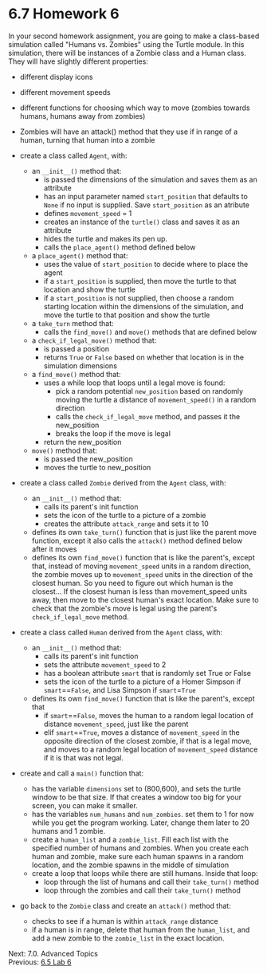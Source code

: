 # 6.7 Homework 6

In your second homework assignment, you are going to make a class-based simulation called "Humans vs. Zombies" using the Turtle module.
In this simulation, there will be instances of a Zombie class and a Human class. They will have slightly different
properties:

- different display icons
- different movement speeds
- different functions for choosing which way to move (zombies towards humans, humans away from zombies)
- Zombies will have an attack() method that they use if in range of a human, turning that human into a zombie

- create a class called `Agent`, with:

  - an `__init__()` method that:
    - is passed the dimensions of the simulation and saves them as an attribute
    - has an input parameter named `start_position` that defaults to `None` if no input is supplied. Save
      `start_position` as an atribute
    - defines `movement_speed` = 1
    - creates an instance of the `turtle()` class and saves it as an attribute
    - hides the turtle and makes its pen up.
    - calls the `place_agent()` method defined below
  - a `place_agent()` method that:
    - uses the value of `start_position` to decide where to place the agent
    - if a `start_position` is supplied, then move the turtle to that location and show the turtle
    - if a `start_position` is not supplied, then choose a random starting location within the dimensions of the
      simulation, and move the turtle to that position and show the turtle
  - a `take_turn` method that:
    - calls the `find_move()` and `move()` methods that are defined below
  - a `check_if_legal_move()` method that:
    - is passed a position
    - returns `True` or `False` based on whether that location is in the simulation dimensions
  - a `find_move()` method that:
    - uses a while loop that loops until a legal move is found:
      - pick a random potential `new_position` based on randomly moving the turtle a distance of `movement_speed()` in
        a random direction
      - calls the `check_if_legal_move` method, and passes it the new_position
      - breaks the loop if the move is legal
    - return the new_position
  - `move()` method that:
    - is passed the new_position
    - moves the turtle to new_position

- create a class called `Zombie` derived from the `Agent` class, with:

  - an `__init__()` method that:
    - calls its parent's init function
    - sets the icon of the turtle to a picture of a zombie
    - creates the attribute `attack_range` and sets it to 10
  - defines its own `take_turn()` function that is just like the parent move function, except it also calls the
    `attack()` method defined below after it moves
  - defines its own `find_move()` function that is like the parent's, except that, instead of moving `movement_speed`
    units in a random direction, the zombie moves up to `movement_speed` units in the direction of the closest human.
    So you need to figure out which human is the closest... If the closest human is less than movement_speed units away,
    then move to the closest human's exact location. Make sure to check that the zombie's move is legal using the parent's
    `check_if_legal_move` method.

- create a class called `Human` derived from the `Agent` class, with:

  - an `__init__()` method that:
    - calls its parent's init function
    - sets the attribute `movement_speed` to 2
    - has a boolean attribute `smart` that is randomly set True or False
    - sets the icon of the turtle to a picture of a Homer Simpson if `smart`==`False`, and Lisa Simpson if
      `smart`=`True`
  - defines its own `find_move()` function that is like the parent's, except that
    - if `smart`==`False`, moves the human to a random legal location of distance `movement_speed`, just like the parent
    - elif `smart`==`True`, moves a distance of `movement_speed` in the opposite direction of the closest zombie, if
      that is a legal move, and moves to a random legal location of `movement_speed` distance if it is that was not legal.

- create and call a `main()` function that:

  - has the variable `dimensions` set to (800,600), and sets the turtle window to be that size. If that creates a window
    too big for your screen, you can make it smaller.
  - has the variables `num_humans` and `num_zombies`. set them to 1 for now while you get the program working. Later,
    change them later to 20 humans and 1 zombie.
  - create a `human_list` and a `zombie_list`. Fill each list with the specified number of humans and zombies. When
    you create each human and zombie, make sure each human spawns in a random location, and the zombie spawns in the
    middle of simulation
  - create a loop that loops while there are still humans. Inside that loop:
    - loop through the list of humans and call their `take_turn()` method
    - loop through the zombies and call their `take_turn()` method

- go back to the `Zombie` class and create an `attack()` method that:
  - checks to see if a human is within `attack_range` distance
  - if a human is in range, delete that human from the `human_list`, and add a new zombie to the `zombie_list` in the
    exact location.

Next: 7.0. Advanced Topics<br>
Previous: [6.5 Lab 6](6.5.%20Lab%206.md)
